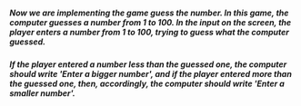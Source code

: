 ##### Now we are implementing the game guess the number. In this game, the computer guesses a number from 1 to 100. In the input on the screen, the player enters a number from 1 to 100, trying to guess what the computer guessed.

##### If the player entered a number less than the guessed one, the computer should write 'Enter a bigger number', and if the player entered more than the guessed one, then, accordingly, the computer should write 'Enter a smaller number'.